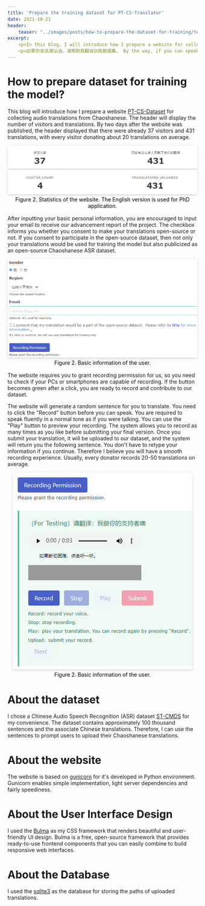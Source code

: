 ```yaml
---
title: 'Prepare the training dataset for PT-CS-Translator'
date: 2021-10-21
header: 
    teaser: "../images/posts/how-to-prepare-the-dataset-for-training/teaser.png"
excerpt:
    <p>In this blog, I will introduce how I prepare a website for collecting audio datasets from Chaoshanese. </p>
    <p>如果你会说潮汕话，请帮助我翻译训练数据集。 By the way, if you can speak ChaoshanHua, help us by providing your translation. </p>
---
```


How to prepare dataset for training the model? 
=====

This blog will introduce how I prepare a website [PT-CS-Dataset](https://demo.guanyueli.com/model/pt_cs_translator) for collecting audio translations from Chaoshanese. The header will display the number of visitors and translations. By two days after the website was published, the header displayed that there were already 37 visitors and 431 translations, with every visitor donating about 20 translations on average.  
<center>
    <img style="border-radius: 0.3125em;
    box-shadow: 0 2px 4px 0 rgba(34,36,38,.12),0 2px 10px 0 rgba(34,36,38,.08);" 
    src="../images/posts/how-to-prepare-the-dataset-for-training/statistics.png">
    <br>
    <img style="border-radius: 0.3125em;
    box-shadow: 0 2px 4px 0 rgba(34,36,38,.12),0 2px 10px 0 rgba(34,36,38,.08);" 
    src="../images/posts/how-to-prepare-the-dataset-for-training/statistics_eng.png">
    <div style="color:orange;
    display: inline-block;
    color: black;
    padding: 2px;">
    Figure 2. Statistics of the website. The English version is used for PhD application. 
    </div>
</center>

After inputting your basic personal information, you are encouraged to input your email to receive our advancement report of the project. The checkbox informs you whether you consent to make your translations open-source or not. If you consent to participate in the open-source dataset, then not only your translations would be used for training the model but also publicized as an open-source Chaoshanese ASR dataset. 
<center>
    <img style="border-radius: 0.3125em;
    box-shadow: 0 2px 4px 0 rgba(34,36,38,.12),0 2px 10px 0 rgba(34,36,38,.08);" 
    src="../images/posts/how-to-prepare-the-dataset-for-training/information.png">
    <br>
    <div style="color:orange;
    display: inline-block;
    color: black;
    padding: 2px;">
    Figure 2. Basic information of the user. 
    </div>
</center>

The website requires you to grant recording permission for us, so you need to check if your PCs or smartphones are capable of recording. If the button becomes green after a click, you are ready to record and contribute to our dataset. 

The website will generate a random sentence for you to translate. You need to click the "Record" button before you can speak. You are required to speak fluently in a normal tone as if you were talking. You can use the "Play" button to preview your recording. The system allows you to record as many times as you like before submitting your final version. Once you submit your translation, it will be uploaded to our dataset, and the system will return you the following sentence. You don't have to retype your information if you continue. Therefore I believe you will have a smooth recording experience. Usually, every donator records 20-50 translations on average. 

<center>
    <img style="border-radius: 0.3125em;
    box-shadow: 0 2px 4px 0 rgba(34,36,38,.12),0 2px 10px 0 rgba(34,36,38,.08);" 
    src="../images/posts/how-to-prepare-the-dataset-for-training/record.png">
    <br>
    <div style="color:orange;
    display: inline-block;
    color: black;
    padding: 2px;">
    Figure 2. Basic information of the user. 
    </div>
</center>

About the dataset
========
I chose a Chinese Audio Speech Recognition (ASR) dataset [ST-CMDS](https://link.ailemon.net/?target=http://www.openslr.org/resources/38/ST-CMDS-20170001_1-OS.tar.gz) for my convenience. The dataset contains approximately 100 thousand sentences and the associate Chinese translations. Therefore, I can use the sentences to prompt users to upload their Chaoshanese translations. 

About the website
========
The website is based on [gunicorn](https://gunicorn.org/) for it's developed in Python environment. Gunicorn enables simple implementation, light server dependencies and fairly speediness. 


About the User Interface Design
=======
I used the [Bulma](https://bulma.io/) as my CSS framework that renders beautiful and user-friendly UI design. Bulma is a free, open-source framework that provides ready-to-use frontend components that you can easily combine to build responsive web interfaces. 

About the Database
=======
I used the [sqlite3]() as the database for storing the paths of uploaded translations. 








